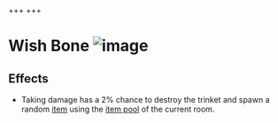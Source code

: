 +++
+++

 # Wish Bone ![image](/image/Wish_Bone.png) 

Effects
---------


* Taking damage has a 2% chance to destroy the trinket and spawn a random [item](/wiki/Item "Item") using the [item pool](/wiki/Item_Pool "Item Pool") of the current room.


